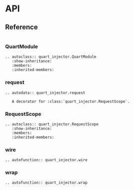 # API


## Reference
```{module} quart_injector
```

### QuartModule

```{eval-rst}
.. autoclass:: quart_injector.QuartModule
   :show-inheritance:
   :members:
   :inherited-members:
```

### request

```{eval-rst}
.. autodata:: quart_injector.request

   A decorator for :class:`quart_injector.RequestScope`.
```

### RequestScope

```{eval-rst}
.. autoclass:: quart_injector.RequestScope
   :show-inheritance:
   :members:
   :inherited-members:
```

### wire

```{eval-rst}
.. autofunction:: quart_injector.wire
```

### wrap

```{eval-rst}
.. autofunction:: quart_injector.wrap
```